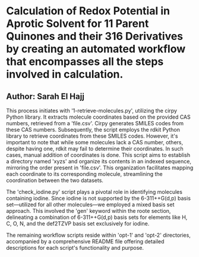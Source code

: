 # Calculation of Redox Potential in Aprotic Solvent for 11 Parent Quinones and their 316 Derivatives by creating an automated workflow that encompasses all the steps involved in calculation.
## Author: Sarah El Hajj
 
This process initiates with '1-retrieve-molecules.py', utilizing the cirpy Python library. It extracts molecule coordinates based on the provided CAS numbers, retrieved from a 'file.csv'. Cirpy generates SMILES codes from these CAS numbers. Subsequently, the script employs the rdkit Python library to retrieve coordinates from these SMILES codes. However, it's important to note that while some molecules lack a CAS number, others, despite having one, rdkit may fail to determine their coordinates. In such cases, manual addition of coordinates is done. This script aims to establish a directory named 'xyzs' and organize its contents in an indexed sequence, mirroring the order present in 'file.csv'. This organization facilitates mapping each coordinate to its corresponding molecule, streamlining the coordination between the two datasets.

The 'check_iodine.py' script plays a pivotal role in identifying molecules containing iodine. Since iodine is not supported by the 6-311++G(d,p) basis set—utilized for all other molecules—we employed a mixed basis set approach. This involved the 'gen' keyword within the roote section, delineating a combination of 6-311++G(d,p) basis sets for elements like H, C, O, N, and the def2TZVP basis set exclusively for iodine.

The remaining workflow scripts reside within 'opt-1' and 'opt-2' directories, accompanied by a comprehensive README file offering detailed descriptions for each script's functionality and purpose.
